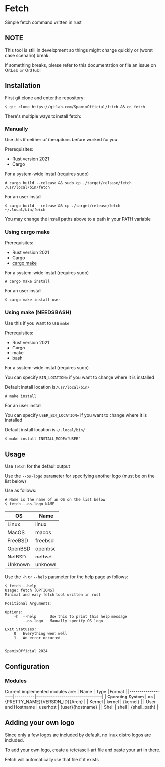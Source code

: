 # Fetch

Simple fetch command written in rust

## NOTE
This tool is still in development so things might change quickly or (worst case scenario) break.

If something breaks, please refer to this documentation or file an issue on GitLab or GitHub!

## Installation

First git clone and enter the repository:

```
$ git clone https://gitlab.com/SpamixOfficial/fetch && cd fetch
```

There's multiple ways to install fetch:


### Manually

Use this if neither of the options before worked for you


Prerequisites:

- Rust version 2021
- Cargo

For a system-wide install (requires sudo)
```
# cargo build --release && sudo cp ./target/release/fetch /usr/local/bin/fetch
```
For an user install
``` 
$ cargo build --release && cp ./target/release/fetch ~/.local/bin/fetch
```
You may change the install paths above to a path in your PATH variable

### Using cargo make 

Prerequisites:

- Rust version 2021
- Cargo
- [cargo make](https://github.com/sagiegurari/cargo-make)

For a system-wide install (requires sudo)
```
# cargo make install
```
For an user install
```
$ cargo make install-user
```

### Using make (NEEDS BASH)

Use this if you want to use `make` 

Prerequisites:

- Rust version 2021
- Cargo
- make
- bash

For a system-wide install (requires sudo)

You can specify `BIN_LOCATION=` if you want to change where it is installed 

Default install location is `/usr/local/bin/`
```
# make install 
```
For an user install

You can specify `USER_BIN_LOCATION=` if you want to change where it is installed 

Default install location is `~/.local/bin/`

```
$ make install INSTALL_MODE="USER"
```

## Usage
Use `fetch` for the default output

Use the `--os-logo` parameter for specifying another logo (must be on the list below)

Use as follows:

```
# Name is the name of an OS on the list below
$ fetch --os-logo NAME
```

| OS      | Name    |
|---------|---------|
| Linux   | linux   |
| MacOS   | macos   |
| FreeBSD | freebsd |
| OpenBSD | openbsd |
| NetBSD  | netbsd  |
| Unknown | unknown |


Use the `-h` or `--help` parameter for the help page as follows:
```
$ fetch --help
Usage: fetch [OPTIONS]
Minimal and easy fetch tool written in rust

Positional Arguments:

Options:
    -h	--help		Use this to print this help message
     	--os-logo	Manually specify OS logo

Exit Statuses:
    0	Everything went well
    1	An error occurred


SpamixOfficial 2024
```

## Configuration
### Modules
Current implemented modules are:
| Name              | Type     | Format                          |
|-------------------|----------|---------------------------------|
| Operating System  | os       | {PRETTY_NAME}{VERSION_ID}{Arch} |
| Kernel            | kernel   | {kernel}                        |
| User and Hostname | userhost | {user}{hostname}                |
| Shell             | shell    | {shell_path}                    |

## Adding your own logo
Since only a few logos are included by default, no linux distro logos are included.

To add your own logo, create a /etc/ascii-art file and paste your art in there.

Fetch will automatically use that file if it exists
